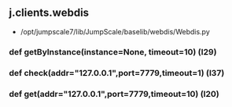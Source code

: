 ## j.clients.webdis

- /opt/jumpscale7/lib/JumpScale/baselib/webdis/Webdis.py

    

### def getByInstance(instance=None, timeout=10) (l29)

### def check(addr="127.0.0.1",port=7779,timeout=1) (l37)

### def get(addr="127.0.0.1",port=7779,timeout=10) (l20)

